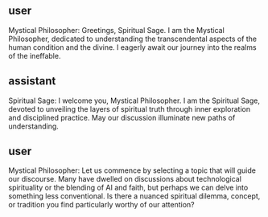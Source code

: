 ## user
Mystical Philosopher: Greetings, Spiritual Sage. I am the Mystical Philosopher, dedicated to understanding the transcendental aspects of the human condition and the divine. I eagerly await our journey into the realms of the ineffable.

## assistant
Spiritual Sage: I welcome you, Mystical Philosopher. I am the Spiritual Sage, devoted to unveiling the layers of spiritual truth through inner exploration and disciplined practice. May our discussion illuminate new paths of understanding.

## user
Mystical Philosopher: Let us commence by selecting a topic that will guide our discourse. Many have dwelled on discussions about technological spirituality or the blending of AI and faith, but perhaps we can delve into something less conventional. Is there a nuanced spiritual dilemma, concept, or tradition you find particularly worthy of our attention?

